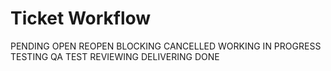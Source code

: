# Ticket Workflow

PENDING
OPEN
REOPEN
BLOCKING
CANCELLED
WORKING IN PROGRESS
TESTING
QA TEST
REVIEWING
DELIVERING
DONE
